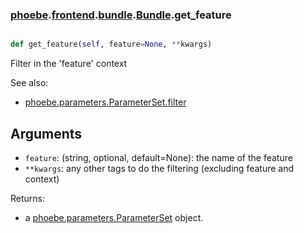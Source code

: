 ### [phoebe](phoebe.md).[frontend](phoebe.frontend.md).[bundle](phoebe.frontend.bundle.md).[Bundle](phoebe.frontend.bundle.Bundle.md).get_feature

```py

def get_feature(self, feature=None, **kwargs)

```



Filter in the 'feature' context

See also:
* [phoebe.parameters.ParameterSet.filter](phoebe.parameters.ParameterSet.filter.md)

Arguments
----------
* `feature`: (string, optional, default=None): the name of the feature
* `**kwargs`: any other tags to do the filtering (excluding feature and context)

Returns:
* a [phoebe.parameters.ParameterSet](phoebe.parameters.ParameterSet.md) object.

